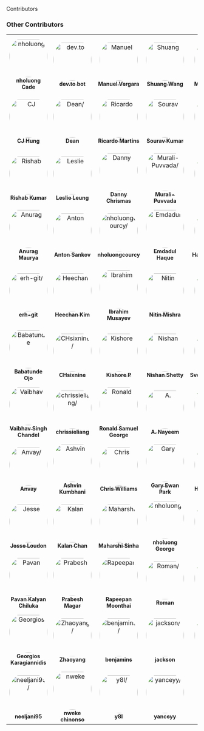 Contributors

### Other Contributors

<table>
<tr>
    <td align="center" style="word-wrap: break-word; width: 150.0; height: 150.0">
        <a href=https://github.com/nholuongCade>
            <img src=https://avatars.githubusercontent.com/u/11822323?v=4 width="100;"  style="border-radius:50%;align-items:center;justify-content:center;overflow:hidden;padding-top:10px" alt=nholuong Cade/>
            <br />
            <sub style="font-size:14px"><b>nholuong Cade</b></sub>
        </a>
    </td>
    <td align="center" style="word-wrap: break-word; width: 150.0; height: 150.0">
        <a href=https://github.com/devto-bot>
            <img src=https://avatars.githubusercontent.com/u/62959930?v=4 width="100;"  style="border-radius:50%;align-items:center;justify-content:center;overflow:hidden;padding-top:10px" alt=dev.to bot/>
            <br />
            <sub style="font-size:14px"><b>dev.to bot</b></sub>
        </a>
    </td>
    <td align="center" style="word-wrap: break-word; width: 150.0; height: 150.0">
        <a href=https://github.com/manuelver>
            <img src=https://avatars.githubusercontent.com/u/86802064?v=4 width="100;"  style="border-radius:50%;align-items:center;justify-content:center;overflow:hidden;padding-top:10px" alt=Manuel Vergara/>
            <br />
            <sub style="font-size:14px"><b>Manuel Vergara</b></sub>
        </a>
    </td>
    <td align="center" style="word-wrap: break-word; width: 150.0; height: 150.0">
        <a href=https://github.com/ptux>
            <img src=https://avatars.githubusercontent.com/u/1912974?v=4 width="100;"  style="border-radius:50%;align-items:center;justify-content:center;overflow:hidden;padding-top:10px" alt=Shuang Wang/>
            <br />
            <sub style="font-size:14px"><b>Shuang Wang</b></sub>
        </a>
    </td>
    <td align="center" style="word-wrap: break-word; width: 150.0; height: 150.0">
        <a href=https://github.com/qmauvnt>
            <img src=https://avatars.githubusercontent.com/u/10303945?v=4 width="100;"  style="border-radius:50%;align-items:center;justify-content:center;overflow:hidden;padding-top:10px" alt=Mau Ha Quang/>
            <br />
            <sub style="font-size:14px"><b>Mau Ha Quang</b></sub>
        </a>
    </td>
    <td align="center" style="word-wrap: break-word; width: 150.0; height: 150.0">
        <a href=https://github.com/wenchaoh997>
            <img src=https://avatars.githubusercontent.com/u/56105622?v=4 width="100;"  style="border-radius:50%;align-items:center;justify-content:center;overflow:hidden;padding-top:10px" alt=Wenchao HUANG/>
            <br />
            <sub style="font-size:14px"><b>Wenchao HUANG</b></sub>
        </a>
    </td>
</tr>
<tr>
    <td align="center" style="word-wrap: break-word; width: 150.0; height: 150.0">
        <a href=https://github.com/subineru>
            <img src=https://avatars.githubusercontent.com/u/7370576?v=4 width="100;"  style="border-radius:50%;align-items:center;justify-content:center;overflow:hidden;padding-top:10px" alt=CJ Hung/>
            <br />
            <sub style="font-size:14px"><b>CJ Hung</b></sub>
        </a>
    </td>
    <td align="center" style="word-wrap: break-word; width: 150.0; height: 150.0">
        <a href=https://github.com/saintdle>
            <img src=https://avatars.githubusercontent.com/u/22192242?v=4 width="100;"  style="border-radius:50%;align-items:center;justify-content:center;overflow:hidden;padding-top:10px" alt=Dean/>
            <br />
            <sub style="font-size:14px"><b>Dean</b></sub>
        </a>
    </td>
    <td align="center" style="word-wrap: break-word; width: 150.0; height: 150.0">
        <a href=https://github.com/ricmmartins>
            <img src=https://avatars.githubusercontent.com/u/44813563?v=4 width="100;"  style="border-radius:50%;align-items:center;justify-content:center;overflow:hidden;padding-top:10px" alt=Ricardo Martins/>
            <br />
            <sub style="font-size:14px"><b>Ricardo Martins</b></sub>
        </a>
    </td>
    <td align="center" style="word-wrap: break-word; width: 150.0; height: 150.0">
        <a href=https://github.com/souravsk>
            <img src=https://avatars.githubusercontent.com/u/33636054?v=4 width="100;"  style="border-radius:50%;align-items:center;justify-content:center;overflow:hidden;padding-top:10px" alt=Sourav Kumar/>
            <br />
            <sub style="font-size:14px"><b>Sourav Kumar</b></sub>
        </a>
    </td>
    <td align="center" style="word-wrap: break-word; width: 150.0; height: 150.0">
        <a href=https://github.com/ava517>
            <img src=https://avatars.githubusercontent.com/u/9023158?v=4 width="100;"  style="border-radius:50%;align-items:center;justify-content:center;overflow:hidden;padding-top:10px" alt=Ava Ruan/>
            <br />
            <sub style="font-size:14px"><b>Ava Ruan</b></sub>
        </a>
    </td>
    <td align="center" style="word-wrap: break-word; width: 150.0; height: 150.0">
        <a href=https://github.com/devarsh10>
            <img src=https://avatars.githubusercontent.com/u/83413047?v=4 width="100;"  style="border-radius:50%;align-items:center;justify-content:center;overflow:hidden;padding-top:10px" alt=Devarsh/>
            <br />
            <sub style="font-size:14px"><b>Devarsh</b></sub>
        </a>
    </td>
</tr>
<tr>
    <td align="center" style="word-wrap: break-word; width: 150.0; height: 150.0">
        <a href=https://github.com/rishabkumar7>
            <img src=https://avatars.githubusercontent.com/u/45825464?v=4 width="100;"  style="border-radius:50%;align-items:center;justify-content:center;overflow:hidden;padding-top:10px" alt=Rishab Kumar/>
            <br />
            <sub style="font-size:14px"><b>Rishab Kumar</b></sub>
        </a>
    </td>
    <td align="center" style="word-wrap: break-word; width: 150.0; height: 150.0">
        <a href=https://github.com/LeslieLeung>
            <img src=https://avatars.githubusercontent.com/u/22127499?v=4 width="100;"  style="border-radius:50%;align-items:center;justify-content:center;overflow:hidden;padding-top:10px" alt=Leslie Leung/>
            <br />
            <sub style="font-size:14px"><b>Leslie Leung</b></sub>
        </a>
    </td>
    <td align="center" style="word-wrap: break-word; width: 150.0; height: 150.0">
        <a href=https://github.com/dltmurphy>
            <img src=https://avatars.githubusercontent.com/u/6512845?v=4 width="100;"  style="border-radius:50%;align-items:center;justify-content:center;overflow:hidden;padding-top:10px" alt=Danny Chrismas/>
            <br />
            <sub style="font-size:14px"><b>Danny Chrismas</b></sub>
        </a>
    </td>
    <td align="center" style="word-wrap: break-word; width: 150.0; height: 150.0">
        <a href=https://github.com/Murali-Puvvada>
            <img src=https://avatars.githubusercontent.com/u/72659846?v=4 width="100;"  style="border-radius:50%;align-items:center;justify-content:center;overflow:hidden;padding-top:10px" alt=Murali-Puvvada/>
            <br />
            <sub style="font-size:14px"><b>Murali-Puvvada</b></sub>
        </a>
    </td>
    <td align="center" style="word-wrap: break-word; width: 150.0; height: 150.0">
        <a href=https://github.com/alexinslc>
            <img src=https://avatars.githubusercontent.com/u/127081?v=4 width="100;"  style="border-radius:50%;align-items:center;justify-content:center;overflow:hidden;padding-top:10px" alt=Alex Lutz/>
            <br />
            <sub style="font-size:14px"><b>Alex Lutz</b></sub>
        </a>
    </td>
    <td align="center" style="word-wrap: break-word; width: 150.0; height: 150.0">
        <a href=https://github.com/linhanphan>
            <img src=https://avatars.githubusercontent.com/u/29063960?v=4 width="100;"  style="border-radius:50%;align-items:center;justify-content:center;overflow:hidden;padding-top:10px" alt=Linh-An/>
            <br />
            <sub style="font-size:14px"><b>Linh-An</b></sub>
        </a>
    </td>
</tr>
<tr>
    <td align="center" style="word-wrap: break-word; width: 150.0; height: 150.0">
        <a href=https://github.com/Anuragmaurya-code>
            <img src=https://avatars.githubusercontent.com/u/76918434?v=4 width="100;"  style="border-radius:50%;align-items:center;justify-content:center;overflow:hidden;padding-top:10px" alt=Anurag Maurya/>
            <br />
            <sub style="font-size:14px"><b>Anurag Maurya</b></sub>
        </a>
    </td>
    <td align="center" style="word-wrap: break-word; width: 150.0; height: 150.0">
        <a href=https://github.com/asankov>
            <img src=https://avatars.githubusercontent.com/u/18421997?v=4 width="100;"  style="border-radius:50%;align-items:center;justify-content:center;overflow:hidden;padding-top:10px" alt=Anton Sankov/>
            <br />
            <sub style="font-size:14px"><b>Anton Sankov</b></sub>
        </a>
    </td>
    <td align="center" style="word-wrap: break-word; width: 150.0; height: 150.0">
        <a href=https://github.com/nholuongcourcy>
            <img src=https://avatars.githubusercontent.com/u/4678108?v=4 width="100;"  style="border-radius:50%;align-items:center;justify-content:center;overflow:hidden;padding-top:10px" alt=nholuongcourcy/>
            <br />
            <sub style="font-size:14px"><b>nholuongcourcy</b></sub>
        </a>
    </td>
    <td align="center" style="word-wrap: break-word; width: 150.0; height: 150.0">
        <a href=https://github.com/Rafat97>
            <img src=https://avatars.githubusercontent.com/u/21246862?v=4 width="100;"  style="border-radius:50%;align-items:center;justify-content:center;overflow:hidden;padding-top:10px" alt=Emdadul Haque/>
            <br />
            <sub style="font-size:14px"><b>Emdadul Haque</b></sub>
        </a>
    </td>
    <td align="center" style="word-wrap: break-word; width: 150.0; height: 150.0">
        <a href=https://github.com/charanjaka>
            <img src=https://avatars.githubusercontent.com/u/85234103?v=4 width="100;"  style="border-radius:50%;align-items:center;justify-content:center;overflow:hidden;padding-top:10px" alt=Haricharan Jaka/>
            <br />
            <sub style="font-size:14px"><b>Haricharan Jaka</b></sub>
        </a>
    </td>
    <td align="center" style="word-wrap: break-word; width: 150.0; height: 150.0">
        <a href=https://github.com/Mainak99>
            <img src=https://avatars.githubusercontent.com/u/25478069?v=4 width="100;"  style="border-radius:50%;align-items:center;justify-content:center;overflow:hidden;padding-top:10px" alt=Mainak Biswas/>
            <br />
            <sub style="font-size:14px"><b>Mainak Biswas</b></sub>
        </a>
    </td>
</tr>
<tr>
    <td align="center" style="word-wrap: break-word; width: 150.0; height: 150.0">
        <a href=https://github.com/erh-git>
            <img src=https://avatars.githubusercontent.com/u/8422319?v=4 width="100;"  style="border-radius:50%;align-items:center;justify-content:center;overflow:hidden;padding-top:10px" alt=erh-git/>
            <br />
            <sub style="font-size:14px"><b>erh-git</b></sub>
        </a>
    </td>
    <td align="center" style="word-wrap: break-word; width: 150.0; height: 150.0">
        <a href=https://github.com/heechankim>
            <img src=https://avatars.githubusercontent.com/u/96629089?v=4 width="100;"  style="border-radius:50%;align-items:center;justify-content:center;overflow:hidden;padding-top:10px" alt=Heechan Kim/>
            <br />
            <sub style="font-size:14px"><b>Heechan Kim</b></sub>
        </a>
    </td>
    <td align="center" style="word-wrap: break-word; width: 150.0; height: 150.0">
        <a href=https://github.com/Codehunter-py>
            <img src=https://avatars.githubusercontent.com/u/84103775?v=4 width="100;"  style="border-radius:50%;align-items:center;justify-content:center;overflow:hidden;padding-top:10px" alt=Ibrahim Musayev/>
            <br />
            <sub style="font-size:14px"><b>Ibrahim Musayev</b></sub>
        </a>
    </td>
    <td align="center" style="word-wrap: break-word; width: 150.0; height: 150.0">
        <a href=https://github.com/imnitin28>
            <img src=https://avatars.githubusercontent.com/u/76727343?v=4 width="100;"  style="border-radius:50%;align-items:center;justify-content:center;overflow:hidden;padding-top:10px" alt=Nitin Mishra/>
            <br />
            <sub style="font-size:14px"><b>Nitin Mishra</b></sub>
        </a>
    </td>
    <td align="center" style="word-wrap: break-word; width: 150.0; height: 150.0">
        <a href=https://github.com/abs007>
            <img src=https://avatars.githubusercontent.com/u/53483248?v=4 width="100;"  style="border-radius:50%;align-items:center;justify-content:center;overflow:hidden;padding-top:10px" alt=Abhisman/>
            <br />
            <sub style="font-size:14px"><b>Abhisman</b></sub>
        </a>
    </td>
    <td align="center" style="word-wrap: break-word; width: 150.0; height: 150.0">
        <a href=https://github.com/adenijiayocharles>
            <img src=https://avatars.githubusercontent.com/u/10441427?v=4 width="100;"  style="border-radius:50%;align-items:center;justify-content:center;overflow:hidden;padding-top:10px" alt=Adeniji Charles Ayodipupo/>
            <br />
            <sub style="font-size:14px"><b>Adeniji Charles Ayodipupo</b></sub>
        </a>
    </td>
</tr>
<tr>
    <td align="center" style="word-wrap: break-word; width: 150.0; height: 150.0">
        <a href=https://github.com/ojobabs>
            <img src=https://avatars.githubusercontent.com/u/31570907?v=4 width="100;"  style="border-radius:50%;align-items:center;justify-content:center;overflow:hidden;padding-top:10px" alt=Babatunde Ojo/>
            <br />
            <sub style="font-size:14px"><b>Babatunde Ojo</b></sub>
        </a>
    </td>
    <td align="center" style="word-wrap: break-word; width: 150.0; height: 150.0">
        <a href=https://github.com/CHsixnine>
            <img src=https://avatars.githubusercontent.com/u/58584627?v=4 width="100;"  style="border-radius:50%;align-items:center;justify-content:center;overflow:hidden;padding-top:10px" alt=CHsixnine/>
            <br />
            <sub style="font-size:14px"><b>CHsixnine</b></sub>
        </a>
    </td>
    <td align="center" style="word-wrap: break-word; width: 150.0; height: 150.0">
        <a href=https://github.com/KishoreKrishna>
            <img src=https://avatars.githubusercontent.com/u/44924861?v=4 width="100;"  style="border-radius:50%;align-items:center;justify-content:center;overflow:hidden;padding-top:10px" alt=Kishore P/>
            <br />
            <sub style="font-size:14px"><b>Kishore P</b></sub>
        </a>
    </td>
    <td align="center" style="word-wrap: break-word; width: 150.0; height: 150.0">
        <a href=https://github.com/Brown-Boi-Nash>
            <img src=https://avatars.githubusercontent.com/u/29223291?v=4 width="100;"  style="border-radius:50%;align-items:center;justify-content:center;overflow:hidden;padding-top:10px" alt=Nishan Shetty/>
            <br />
            <sub style="font-size:14px"><b>Nishan Shetty</b></sub>
        </a>
    </td>
    <td align="center" style="word-wrap: break-word; width: 150.0; height: 150.0">
        <a href=https://github.com/SvetlomirBalevski>
            <img src=https://avatars.githubusercontent.com/u/22419073?v=4 width="100;"  style="border-radius:50%;align-items:center;justify-content:center;overflow:hidden;padding-top:10px" alt=SvetlomirBalevski/>
            <br />
            <sub style="font-size:14px"><b>SvetlomirBalevski</b></sub>
        </a>
    </td>
    <td align="center" style="word-wrap: break-word; width: 150.0; height: 150.0">
        <a href=https://github.com/karchuntan>
            <img src=https://avatars.githubusercontent.com/u/88613099?v=4 width="100;"  style="border-radius:50%;align-items:center;justify-content:center;overflow:hidden;padding-top:10px" alt=Tan Kar Chun/>
            <br />
            <sub style="font-size:14px"><b>Tan Kar Chun</b></sub>
        </a>
    </td>
</tr>
<tr>
    <td align="center" style="word-wrap: break-word; width: 150.0; height: 150.0">
        <a href=https://github.com/stonedseeker>
            <img src=https://avatars.githubusercontent.com/u/93109628?v=4 width="100;"  style="border-radius:50%;align-items:center;justify-content:center;overflow:hidden;padding-top:10px" alt=Vaibhav Singh Chandel/>
            <br />
            <sub style="font-size:14px"><b>Vaibhav Singh Chandel</b></sub>
        </a>
    </td>
    <td align="center" style="word-wrap: break-word; width: 150.0; height: 150.0">
        <a href=https://github.com/chrissieliang>
            <img src=https://avatars.githubusercontent.com/u/82887467?v=4 width="100;"  style="border-radius:50%;align-items:center;justify-content:center;overflow:hidden;padding-top:10px" alt=chrissieliang/>
            <br />
            <sub style="font-size:14px"><b>chrissieliang</b></sub>
        </a>
    </td>
    <td align="center" style="word-wrap: break-word; width: 150.0; height: 150.0">
        <a href=https://github.com/ronsamgeorge>
            <img src=https://avatars.githubusercontent.com/u/77411064?v=4 width="100;"  style="border-radius:50%;align-items:center;justify-content:center;overflow:hidden;padding-top:10px" alt=Ronald Samuel George/>
            <br />
            <sub style="font-size:14px"><b>Ronald Samuel George</b></sub>
        </a>
    </td>
    <td align="center" style="word-wrap: break-word; width: 150.0; height: 150.0">
        <a href=https://github.com/a-nayeem>
            <img src=https://avatars.githubusercontent.com/u/82273312?v=4 width="100;"  style="border-radius:50%;align-items:center;justify-content:center;overflow:hidden;padding-top:10px" alt=A. Nayeem/>
            <br />
            <sub style="font-size:14px"><b>A. Nayeem</b></sub>
        </a>
    </td>
    <td align="center" style="word-wrap: break-word; width: 150.0; height: 150.0">
        <a href=https://github.com/Abhiram-Gullapalli>
            <img src=https://avatars.githubusercontent.com/u/75060398?v=4 width="100;"  style="border-radius:50%;align-items:center;justify-content:center;overflow:hidden;padding-top:10px" alt=Abhiram Gullapalli/>
            <br />
            <sub style="font-size:14px"><b>Abhiram Gullapalli</b></sub>
        </a>
    </td>
    <td align="center" style="word-wrap: break-word; width: 150.0; height: 150.0">
        <a href=https://github.com/Anosh21>
            <img src=https://avatars.githubusercontent.com/u/90505226?v=4 width="100;"  style="border-radius:50%;align-items:center;justify-content:center;overflow:hidden;padding-top:10px" alt=Anosh Bhakare/>
            <br />
            <sub style="font-size:14px"><b>Anosh Bhakare</b></sub>
        </a>
    </td>
</tr>
<tr>
    <td align="center" style="word-wrap: break-word; width: 150.0; height: 150.0">
        <a href=https://github.com/AnvaySingh>
            <img src=https://avatars.githubusercontent.com/u/105000712?v=4 width="100;"  style="border-radius:50%;align-items:center;justify-content:center;overflow:hidden;padding-top:10px" alt=Anvay/>
            <br />
            <sub style="font-size:14px"><b>Anvay</b></sub>
        </a>
    </td>
    <td align="center" style="word-wrap: break-word; width: 150.0; height: 150.0">
        <a href=https://github.com/akumbhani66>
            <img src=https://avatars.githubusercontent.com/u/24426308?v=4 width="100;"  style="border-radius:50%;align-items:center;justify-content:center;overflow:hidden;padding-top:10px" alt=Ashvin Kumbhani/>
            <br />
            <sub style="font-size:14px"><b>Ashvin Kumbhani</b></sub>
        </a>
    </td>
    <td align="center" style="word-wrap: break-word; width: 150.0; height: 150.0">
        <a href=https://github.com/mistwire>
            <img src=https://avatars.githubusercontent.com/u/17027446?v=4 width="100;"  style="border-radius:50%;align-items:center;justify-content:center;overflow:hidden;padding-top:10px" alt=Chris Williams/>
            <br />
            <sub style="font-size:14px"><b>Chris Williams</b></sub>
        </a>
    </td>
    <td align="center" style="word-wrap: break-word; width: 150.0; height: 150.0">
        <a href=https://github.com/gep13>
            <img src=https://avatars.githubusercontent.com/u/1271146?v=4 width="100;"  style="border-radius:50%;align-items:center;justify-content:center;overflow:hidden;padding-top:10px" alt=Gary Ewan Park/>
            <br />
            <sub style="font-size:14px"><b>Gary Ewan Park</b></sub>
        </a>
    </td>
    <td align="center" style="word-wrap: break-word; width: 150.0; height: 150.0">
        <a href=https://github.com/TribalNightOwl>
            <img src=https://avatars.githubusercontent.com/u/34578120?v=4 width="100;"  style="border-radius:50%;align-items:center;justify-content:center;overflow:hidden;padding-top:10px" alt=Hugo Gayosso/>
            <br />
            <sub style="font-size:14px"><b>Hugo Gayosso</b></sub>
        </a>
    </td>
    <td align="center" style="word-wrap: break-word; width: 150.0; height: 150.0">
        <a href=https://github.com/iancuandrei>
            <img src=https://avatars.githubusercontent.com/u/29271791?v=4 width="100;"  style="border-radius:50%;align-items:center;justify-content:center;overflow:hidden;padding-top:10px" alt=Iancu Andrei/>
            <br />
            <sub style="font-size:14px"><b>Iancu Andrei</b></sub>
        </a>
    </td>
</tr>
<tr>
    <td align="center" style="word-wrap: break-word; width: 150.0; height: 150.0">
        <a href=https://github.com/jesseloudon>
            <img src=https://avatars.githubusercontent.com/u/13147870?v=4 width="100;"  style="border-radius:50%;align-items:center;justify-content:center;overflow:hidden;padding-top:10px" alt=Jesse Loudon/>
            <br />
            <sub style="font-size:14px"><b>Jesse Loudon</b></sub>
        </a>
    </td>
    <td align="center" style="word-wrap: break-word; width: 150.0; height: 150.0">
        <a href=https://github.com/kalantelus>
            <img src=https://avatars.githubusercontent.com/u/68246784?v=4 width="100;"  style="border-radius:50%;align-items:center;justify-content:center;overflow:hidden;padding-top:10px" alt=Kalan Chan/>
            <br />
            <sub style="font-size:14px"><b>Kalan Chan</b></sub>
        </a>
    </td>
    <td align="center" style="word-wrap: break-word; width: 150.0; height: 150.0">
        <a href=https://github.com/maharshi-sinha>
            <img src=https://avatars.githubusercontent.com/u/72745563?v=4 width="100;"  style="border-radius:50%;align-items:center;justify-content:center;overflow:hidden;padding-top:10px" alt=Maharshi Sinha/>
            <br />
            <sub style="font-size:14px"><b>Maharshi Sinha</b></sub>
        </a>
    </td>
    <td align="center" style="word-wrap: break-word; width: 150.0; height: 150.0">
        <a href=https://github.com/LMech>
            <img src=https://avatars.githubusercontent.com/u/64975785?v=4 width="100;"  style="border-radius:50%;align-items:center;justify-content:center;overflow:hidden;padding-top:10px" alt=nholuong George/>
            <br />
            <sub style="font-size:14px"><b>nholuong George</b></sub>
        </a>
    </td>
    <td align="center" style="word-wrap: break-word; width: 150.0; height: 150.0">
        <a href=https://github.com/PMohanJ>
            <img src=https://avatars.githubusercontent.com/u/57227290?v=4 width="100;"  style="border-radius:50%;align-items:center;justify-content:center;overflow:hidden;padding-top:10px" alt=Mohan_J/>
            <br />
            <sub style="font-size:14px"><b>Mohan_J</b></sub>
        </a>
    </td>
    <td align="center" style="word-wrap: break-word; width: 150.0; height: 150.0">
        <a href=https://github.com/zeus2611>
            <img src=https://avatars.githubusercontent.com/u/28503393?v=4 width="100;"  style="border-radius:50%;align-items:center;justify-content:center;overflow:hidden;padding-top:10px" alt=Nischay/>
            <br />
            <sub style="font-size:14px"><b>Nischay</b></sub>
        </a>
    </td>
</tr>
<tr>
    <td align="center" style="word-wrap: break-word; width: 150.0; height: 150.0">
        <a href=https://github.com/cpk777>
            <img src=https://avatars.githubusercontent.com/u/26348422?v=4 width="100;"  style="border-radius:50%;align-items:center;justify-content:center;overflow:hidden;padding-top:10px" alt=Pavan Kalyan Chiluka/>
            <br />
            <sub style="font-size:14px"><b>Pavan Kalyan Chiluka</b></sub>
        </a>
    </td>
    <td align="center" style="word-wrap: break-word; width: 150.0; height: 150.0">
        <a href=https://github.com/prabeshmagar>
            <img src=https://avatars.githubusercontent.com/u/53116461?v=4 width="100;"  style="border-radius:50%;align-items:center;justify-content:center;overflow:hidden;padding-top:10px" alt=Prabesh Magar/>
            <br />
            <sub style="font-size:14px"><b>Prabesh Magar</b></sub>
        </a>
    </td>
    <td align="center" style="word-wrap: break-word; width: 150.0; height: 150.0">
        <a href=https://github.com/rapeeza1598>
            <img src=https://avatars.githubusercontent.com/u/43008759?v=4 width="100;"  style="border-radius:50%;align-items:center;justify-content:center;overflow:hidden;padding-top:10px" alt=Rapeepan Moonthai/>
            <br />
            <sub style="font-size:14px"><b>Rapeepan Moonthai</b></sub>
        </a>
    </td>
    <td align="center" style="word-wrap: break-word; width: 150.0; height: 150.0">
        <a href=https://github.com/romankurnovskii>
            <img src=https://avatars.githubusercontent.com/u/59924334?v=4 width="100;"  style="border-radius:50%;align-items:center;justify-content:center;overflow:hidden;padding-top:10px" alt=Roman/>
            <br />
            <sub style="font-size:14px"><b>Roman</b></sub>
        </a>
    </td>
    <td align="center" style="word-wrap: break-word; width: 150.0; height: 150.0">
        <a href=https://github.com/shaheerxt>
            <img src=https://avatars.githubusercontent.com/u/49828191?v=4 width="100;"  style="border-radius:50%;align-items:center;justify-content:center;overflow:hidden;padding-top:10px" alt=Shaheer/>
            <br />
            <sub style="font-size:14px"><b>Shaheer</b></sub>
        </a>
    </td>
    <td align="center" style="word-wrap: break-word; width: 150.0; height: 150.0">
        <a href=https://github.com/shreyes5>
            <img src=https://avatars.githubusercontent.com/u/51415756?v=4 width="100;"  style="border-radius:50%;align-items:center;justify-content:center;overflow:hidden;padding-top:10px" alt=Shreyes Srivastava/>
            <br />
            <sub style="font-size:14px"><b>Shreyes Srivastava</b></sub>
        </a>
    </td>
</tr>
<tr>
    <td align="center" style="word-wrap: break-word; width: 150.0; height: 150.0">
        <a href=https://github.com/YorikasChopanos>
            <img src=https://avatars.githubusercontent.com/u/99435695?v=4 width="100;"  style="border-radius:50%;align-items:center;justify-content:center;overflow:hidden;padding-top:10px" alt=Georgios Karagiannidis/>
            <br />
            <sub style="font-size:14px"><b>Georgios Karagiannidis</b></sub>
        </a>
    </td>
    <td align="center" style="word-wrap: break-word; width: 150.0; height: 150.0">
        <a href=https://github.com/ZvanYang>
            <img src=https://avatars.githubusercontent.com/u/20137434?v=4 width="100;"  style="border-radius:50%;align-items:center;justify-content:center;overflow:hidden;padding-top:10px" alt=Zhaoyang/>
            <br />
            <sub style="font-size:14px"><b>Zhaoyang</b></sub>
        </a>
    </td>
    <td align="center" style="word-wrap: break-word; width: 150.0; height: 150.0">
        <a href=https://github.com/ebimobowei-egovernance>
            <img src=https://avatars.githubusercontent.com/u/68297521?v=4 width="100;"  style="border-radius:50%;align-items:center;justify-content:center;overflow:hidden;padding-top:10px" alt=benjamins/>
            <br />
            <sub style="font-size:14px"><b>benjamins</b></sub>
        </a>
    </td>
    <td align="center" style="word-wrap: break-word; width: 150.0; height: 150.0">
        <a href=https://github.com/jacksontwu>
            <img src=https://avatars.githubusercontent.com/u/59786894?v=4 width="100;"  style="border-radius:50%;align-items:center;justify-content:center;overflow:hidden;padding-top:10px" alt=jackson/>
            <br />
            <sub style="font-size:14px"><b>jackson</b></sub>
        </a>
    </td>
    <td align="center" style="word-wrap: break-word; width: 150.0; height: 150.0">
        <a href=https://github.com/mbrydak>
            <img src=https://avatars.githubusercontent.com/u/57046745?v=4 width="100;"  style="border-radius:50%;align-items:center;justify-content:center;overflow:hidden;padding-top:10px" alt=Max Brydak/>
            <br />
            <sub style="font-size:14px"><b>Max Brydak</b></sub>
        </a>
    </td>
    <td align="center" style="word-wrap: break-word; width: 150.0; height: 150.0">
        <a href=https://github.com/mo7medsalah7>
            <img src=https://avatars.githubusercontent.com/u/30201587?v=4 width="100;"  style="border-radius:50%;align-items:center;justify-content:center;overflow:hidden;padding-top:10px" alt=Mohamed Salah/>
            <br />
            <sub style="font-size:14px"><b>Mohamed Salah</b></sub>
        </a>
    </td>
</tr>
<tr>
    <td align="center" style="word-wrap: break-word; width: 150.0; height: 150.0">
        <a href=https://github.com/neeljani95>
            <img src=https://avatars.githubusercontent.com/u/91366394?v=4 width="100;"  style="border-radius:50%;align-items:center;justify-content:center;overflow:hidden;padding-top:10px" alt=neeljani95/>
            <br />
            <sub style="font-size:14px"><b>neeljani95</b></sub>
        </a>
    </td>
    <td align="center" style="word-wrap: break-word; width: 150.0; height: 150.0">
        <a href=https://github.com/nwekechinonso>
            <img src=https://avatars.githubusercontent.com/u/48686617?v=4 width="100;"  style="border-radius:50%;align-items:center;justify-content:center;overflow:hidden;padding-top:10px" alt=nweke chinonso/>
            <br />
            <sub style="font-size:14px"><b>nweke chinonso</b></sub>
        </a>
    </td>
    <td align="center" style="word-wrap: break-word; width: 150.0; height: 150.0">
        <a href=https://github.com/yusufadell>
            <img src=https://avatars.githubusercontent.com/u/72172663?v=4 width="100;"  style="border-radius:50%;align-items:center;justify-content:center;overflow:hidden;padding-top:10px" alt=y8l/>
            <br />
            <sub style="font-size:14px"><b>y8l</b></sub>
        </a>
    </td>
    <td align="center" style="word-wrap: break-word; width: 150.0; height: 150.0">
        <a href=https://github.com/yanceyy>
            <img src=https://avatars.githubusercontent.com/u/13935755?v=4 width="100;"  style="border-radius:50%;align-items:center;justify-content:center;overflow:hidden;padding-top:10px" alt=yanceyy/>
            <br />
            <sub style="font-size:14px"><b>yanceyy</b></sub>
        </a>
    </td>
</tr>
</table>
